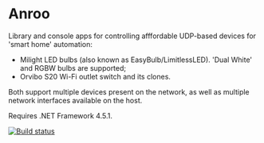 # Anroo

Library and console apps for controlling afffordable UDP-based devices for 'smart home' automation:
- Milight LED bulbs (also known as EasyBulb/LimitlessLED). 'Dual White' and RGBW bulbs are supported;
- Orvibo S20 Wi-Fi outlet switch and its clones.

Both support multiple devices present on the network, as well as multiple network interfaces available on the host.

Requires .NET Framework 4.5.1.

[![Build status](https://ci.appveyor.com/api/projects/status/p67k3572wot6my03?svg=true)](https://ci.appveyor.com/project/Leon99/anroo)
